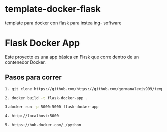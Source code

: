 # template-docker-flask
template para docker con flask para instea ing- software 


# Flask Docker App

Este proyecto es una app básica en Flask que corre dentro de un contenedor Docker.

## Pasos para correr



```bash
1. git clone https://github.com/https://github.com/germanalexis999/template-docker-flask.git

2. docker build -t flask-docker-app .

3.docker run -p 5000:5000 flask-docker-app

4. http://localhost:5000

5. https://hub.docker.com/_/python
